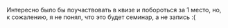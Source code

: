 Интересно было бы поучаствовать в квизе и побороться за 1 место, но, к сожалению, я не понял, что это будет семинар, а не запись :(